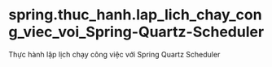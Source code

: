 # spring.thuc_hanh.lap_lich_chay_cong_viec_voi_Spring-Quartz-Scheduler
Thực hành lập lịch chạy công việc với Spring Quartz Scheduler
